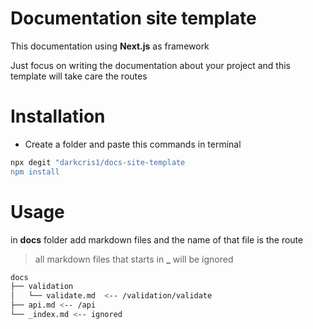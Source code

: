 # Documentation site template

This documentation using **Next.js** as framework

Just focus on writing the documentation about your project and this template will take care the routes

# Installation

- Create a folder and paste this commands in terminal

```bash
npx degit "darkcris1/docs-site-template
npm install
```

# Usage

in **docs** folder add markdown files and the name of that file is the route

> all markdown files that starts in **\_** will be ignored

```bash
docs
├── validation
│   └── validate.md  <-- /validation/validate
├── api.md <-- /api
└── _index.md <-- ignored
```
